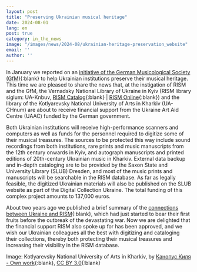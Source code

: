 ```yaml
---
layout: post
title: "Preserving Ukrainian musical heritage"
date: 2024-08-01
lang: en
post: true
category: in_the_news
image: "/images/news/2024-08/ukrainian-heritage-preservation_website"
email: ''
author: ''
---
```


In January we reported on an [initiative of the German Musicological Society (GfM)](/in_the_news/2024/01/22/german-musicological-society-supports-ukrainian-cultural-assets.html){:blank} to help Ukrainian institutions preserve their musical heritage. This time we are pleased to share the news that, at the instigation of RISM and the GfM, the Vernadsky National Library of Ukraine in Kyiv (RISM library siglum: UA-Knbuv, [RISM Catalog](https://opac.rism.info/search?View=rism&siglum=UA-Knbuv){:blank} \| [RISM Online](https://rism.online/search?q=UA-Knbuv&mode=sources&page=1&rows=20){:blank}) and the library of the Kotlyarevsky National University of Arts in Kharkiv (UA-CHnum) are about to receive financial support from the Ukraine Art Aid Centre (UAAC) funded by the German government.

Both Ukrainian institutions will receive high-performance scanners and computers as well as funds for the personnel required to digitize some of their musical treasures. The sources to be protected this way include sound recordings from both institutions, rare prints and music manuscripts from the 12th century onwards in Kyiv, and autograph manuscripts and printed editions of 20th-century Ukrainian music in Kharkiv. External data backup and in-depth cataloging are to be provided by the Saxon State and University Library (SLUB) Dresden, and most of the music prints and manuscripts will be searchable in the RISM database. As far as legally feasible, the digitized Ukrainian materials will also be published on the SLUB website as part of the Digital Collection Ukraine. The total funding of this complex project amounts to 137,000 euros.

About two years ago we published a brief summary of the [connections between Ukraine and RISM](/in_the_news/2022/03/02/embedded-in-a-worldwide-network-projects-of-the-ukrainian-rism-working-group.html){:blank}, which had just started to bear their first fruits before the outbreak of the devastating war. Now we are delighted that the financial support RISM also spoke up for has been approved, and we wish our Ukrainian colleagues all the best with digitizing and cataloging their collections, thereby both protecting their musical treasures and increasing their visibility in the RISM database.

Image: Kotlyarevsky National University of Arts in Kharkiv, by [Канопус Киля - Own work](https://commons.wikimedia.org/w/index.php?curid=4147281){:blank}, [CC BY 3.0](https://creativecommons.org/licenses/by/3.0/deed.en){:blank}
